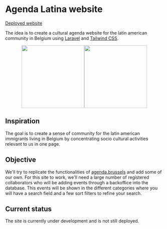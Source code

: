 # Agenda Latina website
[Deployed website](http://agenda-latina.herokuapp.com/)

The idea is to create a cultural agenda website for the latin american community in Belgium using [Laravel](https://laravel.com) and [Tailwind CSS](https://tailwindcss.com).

<p align="center"><a href="https://laravel.com" target="_blank"><img src="https://raw.githubusercontent.com/laravel/art/master/logo-lockup/5%20SVG/2%20CMYK/1%20Full%20Color/laravel-logolockup-cmyk-red.svg" height="200"></a><a href="https://tailwindcss.com" target="_blank"><img src="https://avatars.githubusercontent.com/u/30317862?s=280&v=4" height="200"></a></p>

## Inspiration
The goal is to create a sense of community for the latin american immigrants living in Belgium by concentrating socio cultural activities relevant to us in one page.

## Objective
We'll try to replicate the functionalities of [agenda.brussels](https://agenda.brussels/en/) and add some of our own. For this site to work, we'll need a large number of registered collaborators who will be adding events through a backoffice into the database. This events will be shown in the different categories where you will have a search field and a few sort filters to refine your search.

## Current status
The site is currently under development and is not still deployed.